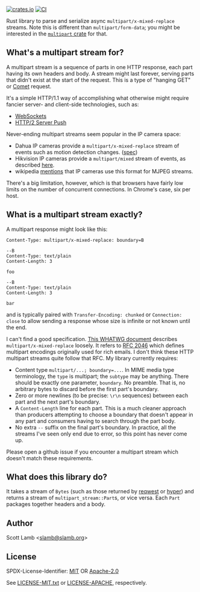[![crates.io](https://meritbadge.herokuapp.com/multipart-stream)](https://crates.io/crates/multipart-stream)
[![CI](https://github.com/scottlamb/multipart-stream-rs/workflows/CI/badge.svg)](https://github.com/scottlamb/multipart-stream-rs/actions?query=workflow%3ACI)

Rust library to parse and serialize async `multipart/x-mixed-replace` streams.
Note this is different than `multipart/form-data`; you might be interested in
the [`multipart` crate](https://crates.io/crates/multipart) for that.

## What's a multipart stream for?

A multipart stream is a sequence of parts in one HTTP response, each part
having its own headers and body. A stream might last forever, serving parts
that didn't exist at the start of the request. This is a type of "hanging GET"
or [Comet](https://en.wikipedia.org/wiki/Comet_(programming)) request.

It's a simple HTTP/1.1 way of accomplishing what otherwise might require
fancier server- and client-side technologies, such as:

*   [WebSockets](https://developer.mozilla.org/en-US/docs/Web/API/WebSockets_API)
*   [HTTP/2 Server Push](https://en.wikipedia.org/wiki/HTTP/2_Server_Push)

Never-ending multipart streams seem popular in the IP camera space:

*   Dahua IP cameras provide a `multipart/x-mixed-replace` stream of events
    such as motion detection changes.
    ([spec](http://www.telecamera.ru/bitrix/components/bitrix/forum.interface/show_file.php?fid=1022477&action=download))
*   Hikvision IP cameras provide a `multipart/mixed` stream of events,
    as described
    [here](https://github.com/scottlamb/moonfire-playground/blob/4e6a786286272ee36f449d761740191c6e6a54fc/camera-motion/src/hikvision.rs#L33).
*   wikipedia [mentions](https://en.wikipedia.org/wiki/MIME#Mixed-Replace)
    that IP cameras use this format for MJPEG streams.

There's a big limitation, however, which is that browsers have fairly low
limits on the number of concurrent connections. In Chrome's case, six per
host.

## What is a multipart stream exactly?

A multipart response might look like this:

```
Content-Type: multipart/x-mixed-replace: boundary=B

--B
Content-Type: text/plain
Content-Length: 3

foo

--B
Content-Type: text/plain
Content-Length: 3

bar
```

and is typically paired with `Transfer-Encoding: chunked` or `Connection:
close` to allow sending a response whose size is infinite or not known until
the end.

I can't find a good specification. [This WHATWG
document](https://html.spec.whatwg.org/multipage/iana.html#multipart/x-mixed-replace)
describes `multipart/x-mixed-replace` loosely. It refers to [RFC
2046](https://tools.ietf.org/html/rfc2046) which defines multipart encodings
originally used for rich emails. I don't think these HTTP multipart streams
quite follow that RFC. My library currently requires:

*   Content type `multipart/...; boundary=...`. In MIME media type
    terminology, the `type` is multipart; the `subtype` may be anything.
    There should be exactly one parameter, `boundary`.
    No preamble. That is, no arbitrary bytes to discard before the first
    part's boundary.
*   Zero or more newlines (to be precise: `\r\n` sequences) between each part
    and the next part's boundary.
*   A `Content-Length` line for each part. This is a much cleaner approach
    than producers attempting to choose a boundary that doesn't appear in any
    part and consumers having to search through the part body.
*   No extra `--` suffix on the final part's boundary. In practice, all the
    streams I've seen only end due to error, so this point has never come up.

Please open a github issue if you encounter a multipart stream which doesn't
match these requirements.

## What does this library do?

It takes a stream of `Bytes` (such as those returned by
[reqwest](https://crates.io/crates/reqwest) or
[hyper](https://crates.io/crates/hyper)) and returns a stream of
`multipart_stream::Part`s, or vice versa. Each `Part` packages together headers and a body.

## Author

Scott Lamb &lt;slamb@slamb.org>

## License

SPDX-License-Identifier: [MIT](https://spdx.org/licenses/MIT.html) OR [Apache-2.0](https://spdx.org/licenses/Apache-2.0.html)

See [LICENSE-MIT.txt](LICENSE-MIT.txt) or [LICENSE-APACHE](LICENSE-APACHE.txt), respectively.
